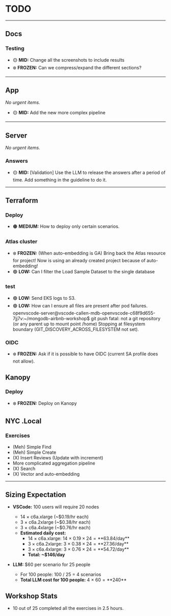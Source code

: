 # TODO

---

## Docs

### Testing
- 🟡 **MID:** Change all the screenshots to include results
- ❄️ **FROZEN:** Can we compress/expand the different sections?

---

## App

*No urgent items.*

- 🟡 **MID:** Add the new more complex pipeline

---

## Server

*No urgent items.*

### Answers
- 🟡 **MID:** [Validation] Use the LLM to release the answers after a period of time. Add something in the guideline to do it.

---

## Terraform

### Deploy
- 🟠 **MEDIUM:** How to deploy only certain scenarios.

### Atlas cluster
- ❄️ **FROZEN:** (When auto-embedding is GA) Bring back the Atlas resource for project! Now is using an already created project because of auto-embedding!
- 🟢 **LOW:** Can I filter the Load Sample Dataset to the single database

### test
- 🟢 **LOW:** Send EKS logs to S3.
- 🟢 **LOW:** How can I ensure all files are present after pod failures.
openvscode-server@vscode-callen-mdb-openvscode-c68f9d655-7jj7v:~/mongodb-airbnb-workshop$ git push
fatal: not a git repository (or any parent up to mount point /home)
Stopping at filesystem boundary (GIT_DISCOVERY_ACROSS_FILESYSTEM not set).

### OIDC
- ❄️ **FROZEN:** Ask if it is possible to have OIDC (current SA profile does not allow).


## Kanopy

### Deploy
- ❄️ **FROZEN:** Deploy on Kanopy


## NYC .Local

### Exercises

- (Meh) Simple Find
- (Meh) Simple Create
- (X) Insert Reviews (Update with increment)
- More complicated aggregation pipeline
- (X) Search
- (X) Vector and auto-embedding

---

## Sizing Expectation

- **VSCode:** 100 users will require 20 nodes  
    - 14 × c6a.xlarge (~$0.19/hr each)  
    - 3 × c6a.2xlarge (~$0.38/hr each)  
    - 3 × c6a.4xlarge (~$0.76/hr each)  
    - **Estimated daily cost:**  
        - 14 × c6a.xlarge: 14 × $0.19 × 24 = **$63.84/day**  
        - 3 × c6a.2xlarge: 3 × $0.38 × 24 = **$27.36/day**  
        - 3 × c6a.4xlarge: 3 × $0.76 × 24 = **$54.72/day**  
        - **Total: ~$146/day**

- **LLM:** $60 per scenario for 25 people  
    - For 100 people: 100 / 25 = 4 scenarios  
    - **Total LLM cost for 100 people:** 4 × $60 = **$240**

## Workshop Stats

- 10 out of 25 completed all the exercises in 2.5 hours.